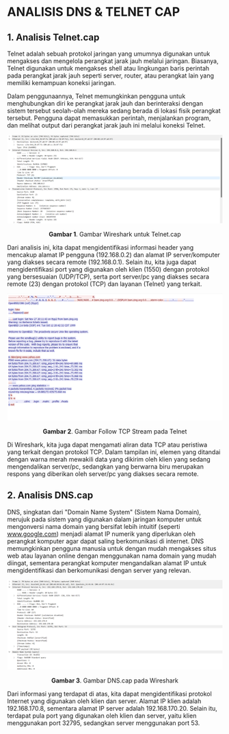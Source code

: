 # ANALISIS DNS & TELNET CAP

## 1. Analisis Telnet.cap

Telnet adalah sebuah protokol jaringan yang umumnya digunakan untuk mengakses dan mengelola perangkat jarak jauh melalui jaringan. Biasanya, Telnet digunakan untuk mengakses shell atau lingkungan baris perintah pada perangkat jarak jauh seperti server, router, atau perangkat lain yang memiliki kemampuan koneksi jaringan.

Dalam penggunaannya, Telnet memungkinkan pengguna untuk menghubungkan diri ke perangkat jarak jauh dan berinteraksi dengan sistem tersebut seolah-olah mereka sedang berada di lokasi fisik perangkat tersebut. Pengguna dapat memasukkan perintah, menjalankan program, dan melihat output dari perangkat jarak jauh ini melalui koneksi Telnet.

<div align="center">
<img src="assets/telnet.png">
<p><strong>Gambar 1</strong>. Gambar Wireshark untuk Telnet.cap</p>
</div>

Dari analisis ini, kita dapat mengidentifikasi informasi header yang mencakup alamat IP pengguna (192.168.0.2) dan alamat IP server/komputer yang diakses secara remote (192.168.0.1). Selain itu, kita juga dapat mengidentifikasi port yang digunakan oleh klien (1550) dengan protokol yang bersesuaian (UDP/TCP), serta port server/pc yang diakses secara remote (23) dengan protokol (TCP) dan layanan (Telnet) yang terkait.

<div align="center">
<img src="assets/telnet-tcp-stream.png">
<p><strong>Gambar 2</strong>. Gambar Follow TCP Stream pada Telnet</p>
</div>

Di Wireshark, kita juga dapat mengamati aliran data TCP atau peristiwa yang terkait dengan protokol TCP. Dalam tampilan ini, elemen yang ditandai dengan warna merah mewakili data yang dikirim oleh klien yang sedang mengendalikan server/pc, sedangkan yang berwarna biru merupakan respons yang diberikan oleh server/pc yang diakses secara remote.

## 2. Analisis DNS.cap

DNS, singkatan dari "Domain Name System" (Sistem Nama Domain), merujuk pada sistem yang digunakan dalam jaringan komputer untuk mengonversi nama domain yang bersifat lebih intuitif (seperti www.google.com) menjadi alamat IP numerik yang diperlukan oleh perangkat komputer agar dapat saling berkomunikasi di internet. DNS memungkinkan pengguna manusia untuk dengan mudah mengakses situs web atau layanan online dengan menggunakan nama domain yang mudah diingat, sementara perangkat komputer mengandalkan alamat IP untuk mengidentifikasi dan berkomunikasi dengan server yang relevan.

<div align="center">
<img src="assets/dns.png">
<p><strong>Gambar 3</strong>. Gambar DNS.cap pada Wireshark</p>
</div>

Dari informasi yang terdapat di atas, kita dapat mengidentifikasi protokol Internet yang digunakan oleh klien dan server. Alamat IP klien adalah 192.168.170.8, sementara alamat IP server adalah 192.168.170.20. Selain itu, terdapat pula port yang digunakan oleh klien dan server, yaitu klien menggunakan port 32795, sedangkan server menggunakan port 53.
